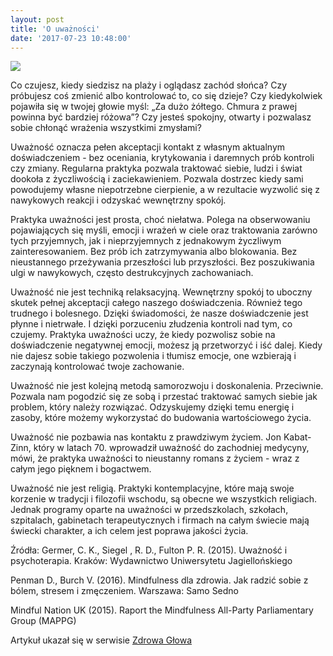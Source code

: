 ```yaml
---
layout: post
title: 'O uważności'
date: '2017-07-23 10:48:00'
---
```


<img src="{{ site.baseurl }}/images/Mindfulness_blog.jpg" class="fit image">

Co czujesz, kiedy siedzisz na plaży i oglądasz zachód słońca? Czy próbujesz coś zmienić albo kontrolować to, co się dzieje? Czy kiedykolwiek pojawiła się w twojej głowie myśl: „Za dużo żółtego. Chmura z prawej powinna być bardziej różowa”? Czy jesteś spokojny, otwarty i pozwalasz sobie chłonąć wrażenia wszystkimi zmysłami?

Uważność oznacza pełen akceptacji kontakt z własnym aktualnym doświadczeniem - bez oceniania, krytykowania i daremnych prób kontroli czy zmiany. Regularna praktyka pozwala traktować siebie, ludzi i świat dookoła z życzliwością i zaciekawieniem. Pozwala dostrzec kiedy sami powodujemy własne niepotrzebne cierpienie, a w rezultacie wyzwolić się z nawykowych reakcji i odzyskać wewnętrzny spokój. 

Praktyka uważności jest prosta, choć niełatwa. Polega na obserwowaniu pojawiających się myśli, emocji i wrażeń w ciele oraz traktowania zarówno tych przyjemnych, jak i nieprzyjemnych z jednakowym życzliwym zainteresowaniem. Bez prób ich zatrzymywania albo blokowania. Bez nieustannego przeżywania przeszłości lub przyszłości. Bez poszukiwania ulgi w nawykowych, często destrukcyjnych zachowaniach.  

Uważność nie jest techniką relaksacyjną. Wewnętrzny spokój to uboczny skutek pełnej akceptacji całego naszego doświadczenia. Również tego trudnego i bolesnego. Dzięki świadomości, że nasze doświadczenie jest płynne i nietrwałe. I dzięki porzuceniu złudzenia kontroli nad tym, co czujemy. Praktyka uważności uczy, że kiedy pozwolisz sobie na doświadczenie negatywnej emocji, możesz ją przetworzyć i iść dalej. Kiedy nie dajesz sobie takiego pozwolenia i tłumisz emocje, one wzbierają i zaczynają kontrolować twoje zachowanie.

Uważność nie jest kolejną metodą samorozwoju i doskonalenia. Przeciwnie. Pozwala nam pogodzić się ze sobą i przestać traktować samych siebie jak problem, który należy rozwiązać. Odzyskujemy dzięki temu energię i zasoby, które możemy wykorzystać do budowania wartościowego życia.

Uważność nie pozbawia nas kontaktu z prawdziwym życiem. Jon Kabat-Zinn, który w latach 70. wprowadził uważność do zachodniej medycyny, mówi, że praktyka uważności to nieustanny romans z życiem  - wraz z całym jego pięknem i bogactwem.

Uważność nie jest religią. Praktyki kontemplacyjne, które mają swoje korzenie w tradycji i filozofii wschodu, są obecne we wszystkich religiach. Jednak programy oparte na uważności w przedszkolach, szkołach, szpitalach, gabinetach terapeutycznych i firmach na całym świecie mają świecki charakter, a ich celem jest poprawa jakości życia.


Źródła:
Germer, C. K., Siegel , R. D., Fulton  P. R. (2015). Uważność i psychoterapia. Kraków: Wydawnictwo Uniwersytetu Jagiellońskiego

Penman D., Burch V. (2016). Mindfulness dla zdrowia. Jak radzić sobie z bólem, stresem i zmęczeniem. Warszawa: Samo Sedno

Mindful Nation UK (2015). Raport the Mindfulness All-Party Parliamentary Group (MAPPG)

Artykuł ukazał się w serwisie [Zdrowa Głowa](http://zdrowaglowa.org/mindfulness-uwaznosc/)
